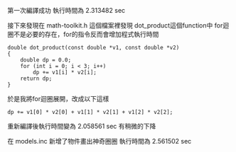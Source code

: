 第一次編譯成功
執行時間為 2.313482 sec

接下來發現在 math-toolkit.h 這個檔案裡發現 dot_product這個function中
for迴圈不是必要的存在，for的指令反而會增加程式執行時間

    double dot_product(const double *v1, const double *v2)
    {
        double dp = 0.0;
        for (int i = 0; i < 3; i++)
            dp += v1[i] * v2[i];
        return dp;
    }

於是我將for迴圈展開，改成以下這樣

    dp += v1[0] * v2[0] + v1[1] * v2[1] + v1[2] * v2[2];

重新編譯後執行時間變為 2.058561 sec 
有稍微的下降


在 models.inc 新增了物件畫出神奇圈圈
執行時間為 2.561502 sec